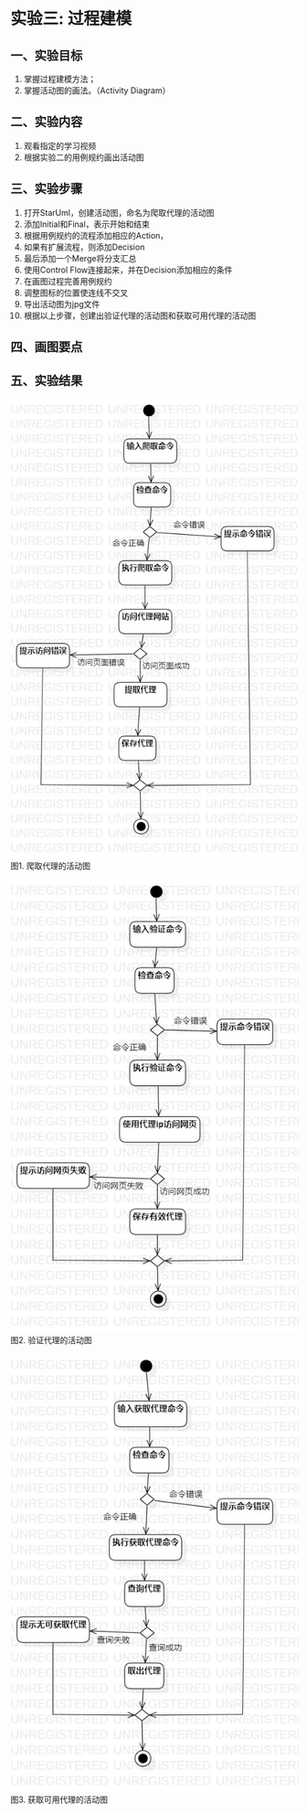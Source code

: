 # 实验三: 过程建模

## 一、实验目标

1. 掌握过程建模方法；
2. 掌握活动图的画法。（Activity Diagram）

## 二、实验内容

1.  观看指定的学习视频
2.  根据实验二的用例规约画出活动图

## 三、实验步骤

1.  打开StarUml，创建活动图，命名为爬取代理的活动图
2.  添加Initial和Final，表示开始和结束
3.  根据用例规约的流程添加相应的Action，
4.  如果有扩展流程，则添加Decision
5.  最后添加一个Merge将分支汇总
6.  使用Control Flow连接起来，并在Decision添加相应的条件
7.  在画图过程完善用例规约
8.  调整图标的位置使连线不交叉
9.  导出活动图为jpg文件
10.  根据以上步骤，创建出验证代理的活动图和获取可用代理的活动图

## 四、画图要点

## 五、实验结果

![爬取代理的活动图](./爬取代理的活动图.jpg)  
图1. 爬取代理的活动图

![验证代理的活动图](./验证代理的活动图.jpg)  
图2. 验证代理的活动图

![获取可用代理的活动图](./获取可用代理的活动图.jpg)  
图3. 获取可用代理的活动图